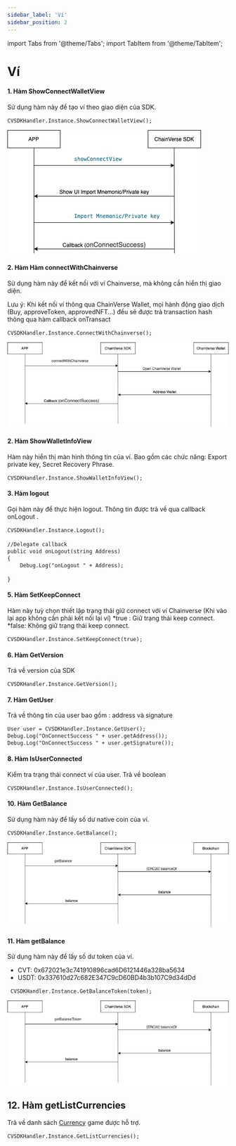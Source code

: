 ```yaml
---
sidebar_label: 'Ví'
sidebar_position: 2
---
```


import Tabs from '@theme/Tabs';
import TabItem from '@theme/TabItem';

# Ví

#### 1. Hàm ShowConnectWalletView
Sử dụng hàm này để tạo ví theo giao diện của SDK. 

```
CVSDKHandler.Instance.ShowConnectWalletView();
```

![Docusaurus logo](/img/import-wallet.png)

#### 2. Hàm Hàm connectWithChainverse
Sử dụng hàm này để kết nối với ví Chainverse, mà không cần hiển thị giao diện.

Lưu ý: Khi kết nối ví thông qua ChainVerse Wallet, mọi hành động giao dịch (Buy, approveToken, approvedNFT...) đều sẽ được trả transaction hash thông qua hàm callback onTransact

```
CVSDKHandler.Instance.ConnectWithChainverse();
```

![Docusaurus logo](/img/connect-wallet.png)

#### 2. Hàm ShowWalletInfoView
Hàm này hiển thị màn hình thông tin của ví. Bao gồm các chức năng: Export private key, Secret Recovery Phrase.

```
CVSDKHandler.Instance.ShowWalletInfoView();
```

#### 3. Hàm logout
Gọi hàm này để thực hiện logout. Thông tin được trả về qua callback onLogout .

```
CVSDKHandler.Instance.Logout();

//Delegate callback
public void onLogout(string Address)
{
    Debug.Log("onLogout " + Address);

}
```


#### 5. Hàm SetKeepConnect
Hàm này tuỳ chọn thiết lập trạng thái giữ connect với ví Chainverse (Khi vào lại app không cần phải kết nối lại ví) 
*true : Giữ trạng thái keep connect.
*false: Không giữ trạng thái keep connect.

```
CVSDKHandler.Instance.SetKeepConnect(true);

```

#### 6. Hàm GetVersion
Trả về version của SDK

```
CVSDKHandler.Instance.GetVersion();

```

#### 7. Hàm GetUser
Trả về thông tin của user bao gồm : address và signature


```
User user = CVSDKHandler.Instance.GetUser();
Debug.Log("OnConnectSuccess " + user.getAddress());
Debug.Log("OnConnectSuccess " + user.getSignature());
```

#### 8. Hàm IsUserConnected
Kiểm tra trạng thái connect ví của user. Trả về boolean

```
CVSDKHandler.Instance.IsUserConnected();

```

#### 10. Hàm GetBalance
Sử dụng hàm này để lấy số dư native coin của ví.

```
CVSDKHandler.Instance.GetBalance();

```

![Docusaurus logo](/img/get-balance.png)

#### 11. Hàm getBalance
Sử dụng hàm này để lấy số dư token của ví.
- CVT: 0x672021e3c741910896cad6D6121446a328ba5634
- USDT: 0x337610d27c682E347C9cD60BD4b3b107C9d34dDd


```
 CVSDKHandler.Instance.GetBalanceToken(token);

```

![Docusaurus logo](/img/get-balance-token.png)

## 12. Hàm getListCurrencies
Trả về danh sách [Currency](/docs/sdk/Reference/NFT#currency) game được hỗ trợ.

```
CVSDKHandler.Instance.GetListCurrencies();

```
